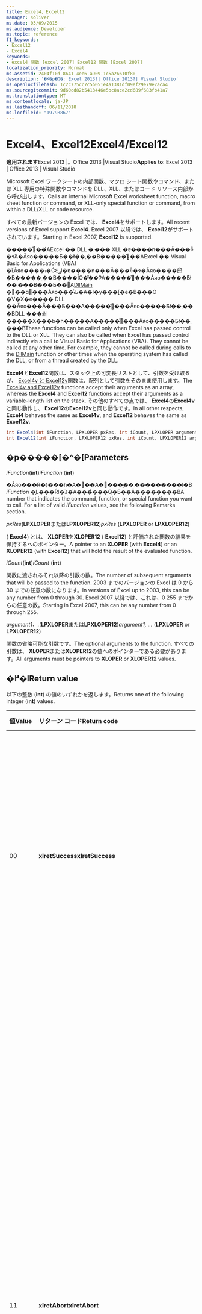 ```yaml
---
title: Excel4、Excel12
manager: soliver
ms.date: 03/09/2015
ms.audience: Developer
ms.topic: reference
f1_keywords:
- Excel12
- Excel4
keywords:
- excel4 関数 [excel 2007] Excel12 関数 [Excel 2007]
localization_priority: Normal
ms.assetid: 2404f10d-8641-4ee6-a909-1c5a26610f80
description: '�K�p�Ώ�: Excel 2013?| Office 2013?| Visual Studio'
ms.openlocfilehash: 1c2c775cc7c5b051e4a1381df09ef29e79e2aca4
ms.sourcegitcommit: 9d60cd82b5413446e5bc8ace2cd689f683fb41a7
ms.translationtype: MT
ms.contentlocale: ja-JP
ms.lasthandoff: 06/11/2018
ms.locfileid: "19798867"
---
```

# <a name="excel4excel12"></a><span data-ttu-id="737ae-104">Excel4、Excel12</span><span class="sxs-lookup"><span data-stu-id="737ae-104">Excel4/Excel12</span></span>

 <span data-ttu-id="737ae-105">**適用されます**Excel 2013 |。Office 2013 |Visual Studio</span><span class="sxs-lookup"><span data-stu-id="737ae-105">**Applies to**: Excel 2013 | Office 2013 | Visual Studio</span></span> 
  
<span data-ttu-id="737ae-106">Microsoft Excel ワークシートの内部関数、マクロ シート関数やコマンド、または XLL 専用の特殊関数やコマンドを DLL、XLL、またはコード リソース内部から呼び出します。</span><span class="sxs-lookup"><span data-stu-id="737ae-106">Calls an internal Microsoft Excel worksheet function, macro sheet function or command, or XLL-only special function or command, from within a DLL/XLL or code resource.</span></span>
  
<span data-ttu-id="737ae-107">すべての最新バージョンの Excel では、 **Excel4**をサポートします。</span><span class="sxs-lookup"><span data-stu-id="737ae-107">All recent versions of Excel support **Excel4**.</span></span> <span data-ttu-id="737ae-108">Excel 2007 以降では、 **Excel12**がサポートされています。</span><span class="sxs-lookup"><span data-stu-id="737ae-108">Starting in Excel 2007, **Excel12** is supported.</span></span> 
  
<span data-ttu-id="737ae-p102">�����̊֐��́AExcel �� DLL �܂��� XLL �ɐ����n���Ă���ꍇ�ɂ̂݁A�Ăяo�����Ƃ��ł��܂��B�����̊֐��́AExcel �� Visual Basic for Applications (VBA) �ւ̌Ăяo�����ĊԐړI�ɐ����n���Ă���ꍇ�ɂ�Ăяo����邱�Ƃ�����܂��B����ȊO�̎��ɁA�����̊֐���Ăяo�����Ƃ͂ł��܂���B���Ƃ��΁A[DllMain](http://msdn.microsoft.com/library/base.dllmain%28Office.15%29.aspx) �֐��ɑ΂���Ăяo���̊Ԃ�A�I�y���[�e�B���O �V�X�e���� DLL ��Ăяo���Ă���Ƃ���A�����̊֐���Ăяo�����Ƃ͂ł��܂���BDLL ���쐬�����X���b�h�����A�����̊֐���Ăяo�����Ƃ͂ł��܂���B</span><span class="sxs-lookup"><span data-stu-id="737ae-p102">These functions can be called only when Excel has passed control to the DLL or XLL. They can also be called when Excel has passed control indirectly via a call to Visual Basic for Applications (VBA). They cannot be called at any other time. For example, they cannot be called during calls to the [DllMain](http://msdn.microsoft.com/library/base.dllmain%28Office.15%29.aspx) function or other times when the operating system has called the DLL, or from a thread created by the DLL.</span></span> 
  
<span data-ttu-id="737ae-113">**Excel4**と**Excel12**関数は、スタック上の可変長リストとして、引数を受け取るが、 [Excel4v と Excel12v](excel4v-excel12v.md)関数は、配列として引数をそのまま使用します。</span><span class="sxs-lookup"><span data-stu-id="737ae-113">The [Excel4v and Excel12v](excel4v-excel12v.md) functions accept their arguments as an array, whereas the **Excel4** and **Excel12** functions accept their arguments as a variable-length list on the stack.</span></span> <span data-ttu-id="737ae-114">その他のすべての点では、 **Excel4**の**Excel4v**と同じ動作し、 **Excel12**の**Excel12v**と同じ動作です。</span><span class="sxs-lookup"><span data-stu-id="737ae-114">In all other respects, **Excel4** behaves the same as **Excel4v**, and **Excel12** behaves the same as **Excel12v**.</span></span>
  
```cs
int Excel4(int iFunction, LPXLOPER pxRes, int iCount, LPXLOPER argument1, ...);
int Excel12(int iFunction, LPXLOPER12 pxRes, int iCount, LPXLOPER12 argument1, ...);
```

## <a name="parameters"></a><span data-ttu-id="737ae-115">�p�����[�^�[</span><span class="sxs-lookup"><span data-stu-id="737ae-115">Parameters</span></span>

 <span data-ttu-id="737ae-116">_iFunction_(**int**)</span><span class="sxs-lookup"><span data-stu-id="737ae-116">_iFunction_ (**int**)</span></span>
  
<span data-ttu-id="737ae-p104">�Ăяo���R�}���h�A�֐��A�܂��͓���֐���������l�B _iFunction_ �̗L���Ȓl�̈ꗗ�́A���̉���Q�Ƃ��Ă��������B</span><span class="sxs-lookup"><span data-stu-id="737ae-p104">A number that indicates the command, function, or special function you want to call. For a list of valid  _iFunction_ values, see the following Remarks section.</span></span> 
  
 <span data-ttu-id="737ae-119">_pxRes_(**LPXLOPER**または**LPXLOPER12**)</span><span class="sxs-lookup"><span data-stu-id="737ae-119">_pxRes_ (**LPXLOPER** or **LPXLOPER12**)</span></span>
  
<span data-ttu-id="737ae-120">( **Excel4**) とは、 **XLOPER**を**XLOPER12** ( **Excel12**) と評価された関数の結果を保持するへのポインター。</span><span class="sxs-lookup"><span data-stu-id="737ae-120">A pointer to an **XLOPER** (with **Excel4**) or an **XLOPER12** (with **Excel12**) that will hold the result of the evaluated function.</span></span>
  
 <span data-ttu-id="737ae-121">_iCount_(**int**)</span><span class="sxs-lookup"><span data-stu-id="737ae-121">_iCount_ (**int**)</span></span>
  
<span data-ttu-id="737ae-122">関数に渡されるそれ以降の引数の数。</span><span class="sxs-lookup"><span data-stu-id="737ae-122">The number of subsequent arguments that will be passed to the function.</span></span> <span data-ttu-id="737ae-123">2003 までのバージョンの Excel は 0 から 30 までの任意の数になります。</span><span class="sxs-lookup"><span data-stu-id="737ae-123">In versions of Excel up to 2003, this can be any number from 0 through 30.</span></span> <span data-ttu-id="737ae-124">Excel 2007 以降では、これは、0 255 までからの任意の数。</span><span class="sxs-lookup"><span data-stu-id="737ae-124">Starting in Excel 2007, this can be any number from 0 through 255.</span></span>
  
 <span data-ttu-id="737ae-125">_argument1、._(**LPXLOPER**または**LPXLOPER12**)</span><span class="sxs-lookup"><span data-stu-id="737ae-125">_argument1, ..._ (**LPXLOPER** or **LPXLOPER12**)</span></span>
  
<span data-ttu-id="737ae-126">関数の省略可能な引数です。</span><span class="sxs-lookup"><span data-stu-id="737ae-126">The optional arguments to the function.</span></span> <span data-ttu-id="737ae-127">すべての引数は、 **XLOPER**または**XLOPER12**の値へのポインターである必要があります。</span><span class="sxs-lookup"><span data-stu-id="737ae-127">All arguments must be pointers to **XLOPER** or **XLOPER12** values.</span></span> 
  
## <a name="return-value"></a><span data-ttu-id="737ae-128">�߂�l</span><span class="sxs-lookup"><span data-stu-id="737ae-128">Return value</span></span>

<span data-ttu-id="737ae-129">以下の整数 (**int**) の値のいずれかを返します。</span><span class="sxs-lookup"><span data-stu-id="737ae-129">Returns one of the following integer (**int**) values.</span></span>
  
|<span data-ttu-id="737ae-130">**値**</span><span class="sxs-lookup"><span data-stu-id="737ae-130">**Value**</span></span>|<span data-ttu-id="737ae-131">**リターン コード**</span><span class="sxs-lookup"><span data-stu-id="737ae-131">**Return code**</span></span>|<span data-ttu-id="737ae-132">**説明**</span><span class="sxs-lookup"><span data-stu-id="737ae-132">**Description**</span></span>|
|:-----|:-----|:-----|
|<span data-ttu-id="737ae-133">0</span><span class="sxs-lookup"><span data-stu-id="737ae-133">0</span></span>  <br/> |<span data-ttu-id="737ae-134">**xlretSuccess**</span><span class="sxs-lookup"><span data-stu-id="737ae-134">**xlretSuccess**</span></span> <br/> |<span data-ttu-id="737ae-135">関数は正常に呼び出されます。</span><span class="sxs-lookup"><span data-stu-id="737ae-135">The function was called successfully.</span></span> <span data-ttu-id="737ae-136">関数が、Excel のエラー値を返さなかったことはありません。アウトを見つけるには、型と結果の_pxRes_パラメーターの値を表示する必要があります。</span><span class="sxs-lookup"><span data-stu-id="737ae-136">This does not mean that the function did not return an Excel error value; to find that out, you must look at the type and value of the resulting  _pxRes_ parameter.</span></span>  <br/> |
|<span data-ttu-id="737ae-137">1</span><span class="sxs-lookup"><span data-stu-id="737ae-137">1</span></span>  <br/> |<span data-ttu-id="737ae-138">**xlretAbort**</span><span class="sxs-lookup"><span data-stu-id="737ae-138">**xlretAbort**</span></span> <br/> |<span data-ttu-id="737ae-139">コマンドまたは関数が異常終了しました (内部アボート)。</span><span class="sxs-lookup"><span data-stu-id="737ae-139">The command or function was terminated abnormally (internal abort).</span></span> <span data-ttu-id="737ae-140">これは、XLM マクロ シートで**CLOSE**を呼び出すことによって自動的に閉じる場合、または Excel がメモリが不足している場合に発生します。</span><span class="sxs-lookup"><span data-stu-id="737ae-140">This can occur if an XLM macro sheet closes itself by calling **CLOSE**, or if Excel is out of memory.</span></span> <span data-ttu-id="737ae-141">Excel では、このエラーが返された場合、呼び出し元の関数は即座に終了する必要があります。</span><span class="sxs-lookup"><span data-stu-id="737ae-141">If Excel returns this error, the calling function must exit immediately.</span></span> <span data-ttu-id="737ae-142">DLL は、 **xlFree**を終了する前にのみ呼び出すことが許可されます。</span><span class="sxs-lookup"><span data-stu-id="737ae-142">The DLL is permitted to call **xlFree** only before exiting.</span></span> <span data-ttu-id="737ae-143">他のすべての c 言語の API 呼び出しは許可されていません。</span><span class="sxs-lookup"><span data-stu-id="737ae-143">All other calls to the C API are not permitted.</span></span> <span data-ttu-id="737ae-144">ユーザーは [**ファイル**] メニューの [**上書き保存**] コマンドを使用して対話的に作業を保存できます。</span><span class="sxs-lookup"><span data-stu-id="737ae-144">The user can save any work interactively by using the **Save** command on the **File** menu.</span></span>  <br/> |
|<span data-ttu-id="737ae-145">2</span><span class="sxs-lookup"><span data-stu-id="737ae-145">2</span></span>  <br/> |<span data-ttu-id="737ae-146">**xlretInvXlfn**</span><span class="sxs-lookup"><span data-stu-id="737ae-146">**xlretInvXlfn**</span></span> <br/> |<span data-ttu-id="737ae-p109">指定された関数の数が正しくありません。Xlcall.h ヘッダー ファイルの定数を使用している場合、実行中の Excel のバージョンでサポートされていない何かを呼び出さない限り、これが起こることはありません。</span><span class="sxs-lookup"><span data-stu-id="737ae-p109">An invalid function number was supplied. If you are using constants from the Xlcall.h header file, this should not occur unless you are calling something that is not supported in the version of Excel you are running.</span></span>  <br/> |
|<span data-ttu-id="737ae-149">4</span><span class="sxs-lookup"><span data-stu-id="737ae-149">4</span></span>  <br/> |<span data-ttu-id="737ae-150">**xlretInvCount**</span><span class="sxs-lookup"><span data-stu-id="737ae-150">**xlretInvCount**</span></span> <br/> |<span data-ttu-id="737ae-151">無効な数の引数が入力されました。</span><span class="sxs-lookup"><span data-stu-id="737ae-151">An invalid number of arguments was entered.</span></span> <span data-ttu-id="737ae-152">Excel 2003 までのバージョンでは、関数が受け取ることができます引数の最大数は 30 です。</span><span class="sxs-lookup"><span data-stu-id="737ae-152">In versions up to Excel 2003, the maximum number of arguments any function can take is 30.</span></span> <span data-ttu-id="737ae-153">Excel 2007 以降では、最大数は、255 です。</span><span class="sxs-lookup"><span data-stu-id="737ae-153">Starting in Excel 2007, the maximum number is 255.</span></span> <span data-ttu-id="737ae-154">いくつかは、引数の数が固定または最小値を必要があります。</span><span class="sxs-lookup"><span data-stu-id="737ae-154">Some require a fixed or minimum number of arguments.</span></span>  <br/> |
|<span data-ttu-id="737ae-155">8</span><span class="sxs-lookup"><span data-stu-id="737ae-155">8</span></span>  <br/> |<span data-ttu-id="737ae-156">**xlretInvXloper**</span><span class="sxs-lookup"><span data-stu-id="737ae-156">**xlretInvXloper**</span></span> <br/> |<span data-ttu-id="737ae-157">無効の**XLOPER**または**XLOPER12**は、関数に渡されたか、間違った型の引数が使用されました。</span><span class="sxs-lookup"><span data-stu-id="737ae-157">An invalid **XLOPER** or **XLOPER12** was passed to the function, or an argument of the wrong type was used.</span></span>  <br/> |
|<span data-ttu-id="737ae-158">16</span><span class="sxs-lookup"><span data-stu-id="737ae-158">16</span></span>  <br/> |<span data-ttu-id="737ae-159">**xlretStackOvfl**</span><span class="sxs-lookup"><span data-stu-id="737ae-159">**xlretStackOvfl**</span></span> <br/> |<span data-ttu-id="737ae-160">スタック オーバーフローが発生しました。</span><span class="sxs-lookup"><span data-stu-id="737ae-160">A stack overflow occurred.</span></span> <span data-ttu-id="737ae-161">**XlStack**を使用すると、スタック上の部屋の左側の量を監視できます。</span><span class="sxs-lookup"><span data-stu-id="737ae-161">Use **xlStack** to monitor the amount of room left on the stack.</span></span> <span data-ttu-id="737ae-162">可能な場合は、ローカル (自動) の非常に大きな配列とスタック上の構造体の割り当てを回避します。静的となってください。</span><span class="sxs-lookup"><span data-stu-id="737ae-162">Avoid allocating very large local (automatic) arrays and structures on the stack where possible; make them static.</span></span> <span data-ttu-id="737ae-163">(スタック オーバーフローが検出されることがなく発生する可能性に注意してください)。</span><span class="sxs-lookup"><span data-stu-id="737ae-163">(Note that a stack overflow might occur without being detected.)</span></span>  <br/> |
|<span data-ttu-id="737ae-164">32</span><span class="sxs-lookup"><span data-stu-id="737ae-164">32</span></span>  <br/> |<span data-ttu-id="737ae-165">**xlretFailed**</span><span class="sxs-lookup"><span data-stu-id="737ae-165">**xlretFailed**</span></span> <br/> |<span data-ttu-id="737ae-p112">コマンドと等価の関数が失敗しました。これは、[マクロ エラーの警告] ダイアログボックスを表示するマクロ コマンドと等価です。</span><span class="sxs-lookup"><span data-stu-id="737ae-p112">A command-equivalent function failed. This is equivalent to a macro command displaying the macro error alert dialog box.</span></span>  <br/> |
|<span data-ttu-id="737ae-168">64</span><span class="sxs-lookup"><span data-stu-id="737ae-168">64</span></span>  <br/> |<span data-ttu-id="737ae-169">**xlretUncalced**</span><span class="sxs-lookup"><span data-stu-id="737ae-169">**xlretUncalced**</span></span> <br/> |<span data-ttu-id="737ae-170">現在のセルの後に再計算することになる予定ですので、まだ計算されていないセルを逆参照しようとしました。</span><span class="sxs-lookup"><span data-stu-id="737ae-170">An attempt was made to dereference a cell that has not been calculated yet, because it is scheduled to be recalculated after the current cell.</span></span> <span data-ttu-id="737ae-171">この例では、DLL コントロールを Excel にすぐに返すか。</span><span class="sxs-lookup"><span data-stu-id="737ae-171">In this case, the DLL should return control to Excel immediately.</span></span> <span data-ttu-id="737ae-172">DLL は、 **xlFree**を終了する前にのみ呼び出すことが許可されます。</span><span class="sxs-lookup"><span data-stu-id="737ae-172">The DLL is permitted to call **xlFree** only before exiting.</span></span> <span data-ttu-id="737ae-173">他のすべての c 言語の API 呼び出しは許可されていません。</span><span class="sxs-lookup"><span data-stu-id="737ae-173">All other calls to the C API are not permitted.</span></span> <span data-ttu-id="737ae-174">先の詳細については関数およびできますが再計算されていない、 [Excel のコマンド、関数、および状態](excel-commands-functions-and-states.md)を表示するセルの値にアクセスできません。</span><span class="sxs-lookup"><span data-stu-id="737ae-174">For more information about which functions can and cannot access the values of cells that have not been recalculated, see [Excel Commands, Functions, and States](excel-commands-functions-and-states.md).</span></span>  <br/> |
|<span data-ttu-id="737ae-175">128</span><span class="sxs-lookup"><span data-stu-id="737ae-175">128</span></span>  <br/> |<span data-ttu-id="737ae-176">**xlretNotThreadSafe**</span><span class="sxs-lookup"><span data-stu-id="737ae-176">**xlretNotThreadSafe**</span></span> <br/> |<span data-ttu-id="737ae-177">ブックの再計算がマルチ スレッドで実行中に、スレッド セーフではない、あるいはスレッド セーフでない可能性がある関数を呼び出そうとしました。</span><span class="sxs-lookup"><span data-stu-id="737ae-177">An attempt was made to call a function that is not, or might not be, thread safe during a multithreaded recalculation of the workbook.</span></span>  <br/> <span data-ttu-id="737ae-178">Excel 2007 以降では、この値が返されると同様のスレッド セーフで XLL ワークシート関数の宣言内でのみです。</span><span class="sxs-lookup"><span data-stu-id="737ae-178">Starting in Excel 2007, this value is returned, and only within XLL worksheet functions declared as thread safe.</span></span>  <br/> |
|<span data-ttu-id="737ae-179">256</span><span class="sxs-lookup"><span data-stu-id="737ae-179">256</span></span>  <br/> |<span data-ttu-id="737ae-180">**xlRetInvAsynchronousContext**</span><span class="sxs-lookup"><span data-stu-id="737ae-180">**xlRetInvAsynchronousContext**</span></span> <br/> |<span data-ttu-id="737ae-181">非同期関数のハンドルが正しくありません。</span><span class="sxs-lookup"><span data-stu-id="737ae-181">The asynchronous function handle is invalid.</span></span>  <br/> <span data-ttu-id="737ae-182">この値は、Excel 2010 でのみ使用されます。</span><span class="sxs-lookup"><span data-stu-id="737ae-182">This value is used only by Excel 2010.</span></span>  <br/> |
|<span data-ttu-id="737ae-183">512</span><span class="sxs-lookup"><span data-stu-id="737ae-183">512</span></span>  <br/> |<span data-ttu-id="737ae-184">**xlRetNotClusterSafe**</span><span class="sxs-lookup"><span data-stu-id="737ae-184">**xlRetNotClusterSafe**</span></span> <br/> |<span data-ttu-id="737ae-185">クラスターでは、呼び出しはサポートされていません。</span><span class="sxs-lookup"><span data-stu-id="737ae-185">The call is not supported on clusters.</span></span>  <br/> <span data-ttu-id="737ae-186">この値は、Excel 2010 でのみ使用されます。</span><span class="sxs-lookup"><span data-stu-id="737ae-186">This value is used only by Excel 2010.</span></span>  <br/> |
   
## <a name="remarks"></a><span data-ttu-id="737ae-187">備考</span><span class="sxs-lookup"><span data-stu-id="737ae-187">Remarks</span></span>

### <a name="valid-ifunction-values"></a><span data-ttu-id="737ae-188">有効な iFunction の値</span><span class="sxs-lookup"><span data-stu-id="737ae-188">Valid iFunction values</span></span>

<span data-ttu-id="737ae-189">有効な**iFunction**の値は、 **xlf.** または**xlc.** Xlcall.h ヘッダー ファイルまたは特殊な関数を次のいずれかで定義されている定数のいずれかです。</span><span class="sxs-lookup"><span data-stu-id="737ae-189">Valid **iFunction** values are any of the **xlf...** or **xlc...** constants defined in the Xlcall.h header file or any of the following special functions.</span></span> 
  
|||||
|:-----|:-----|:-----|:-----|
|<span data-ttu-id="737ae-190">**xlAbort**</span><span class="sxs-lookup"><span data-stu-id="737ae-190">**xlAbort**</span></span> <br/> |<span data-ttu-id="737ae-191">**xlEnableXLMsgs**</span><span class="sxs-lookup"><span data-stu-id="737ae-191">**xlEnableXLMsgs**</span></span> <br/> |<span data-ttu-id="737ae-192">**xlGetInst**</span><span class="sxs-lookup"><span data-stu-id="737ae-192">**xlGetInst**</span></span> <br/> |<span data-ttu-id="737ae-193">**xlSheetNm**</span><span class="sxs-lookup"><span data-stu-id="737ae-193">**xlSheetNm**</span></span> <br/> |
|<span data-ttu-id="737ae-194">**xlCoerce**</span><span class="sxs-lookup"><span data-stu-id="737ae-194">**xlCoerce**</span></span> <br/> |<span data-ttu-id="737ae-195">**xlFree**</span><span class="sxs-lookup"><span data-stu-id="737ae-195">**xlFree**</span></span> <br/> |<span data-ttu-id="737ae-196">**xlGetName**</span><span class="sxs-lookup"><span data-stu-id="737ae-196">**xlGetName**</span></span> <br/> |<span data-ttu-id="737ae-197">**xlStack**</span><span class="sxs-lookup"><span data-stu-id="737ae-197">**xlStack**</span></span> <br/> |
|<span data-ttu-id="737ae-198">**xlDefineBinaryName**</span><span class="sxs-lookup"><span data-stu-id="737ae-198">**xlDefineBinaryName**</span></span> <br/> |<span data-ttu-id="737ae-199">**xlGetBinaryName**</span><span class="sxs-lookup"><span data-stu-id="737ae-199">**xlGetBinaryName**</span></span> <br/> |<span data-ttu-id="737ae-200">**xlSet**</span><span class="sxs-lookup"><span data-stu-id="737ae-200">**xlSet**</span></span> <br/> |<span data-ttu-id="737ae-201">**xlUDF**</span><span class="sxs-lookup"><span data-stu-id="737ae-201">**xlUDF**</span></span> <br/> |
|<span data-ttu-id="737ae-202">**xlDisableXLMsgs**</span><span class="sxs-lookup"><span data-stu-id="737ae-202">**xlDisableXLMsgs**</span></span> <br/> |<span data-ttu-id="737ae-203">**xlGetHwnd**</span><span class="sxs-lookup"><span data-stu-id="737ae-203">**xlGetHwnd**</span></span> <br/> |<span data-ttu-id="737ae-204">**xlSheetId**</span><span class="sxs-lookup"><span data-stu-id="737ae-204">**xlSheetId**</span></span> <br/> ||
   
### <a name="different-types-of-functions"></a><span data-ttu-id="737ae-205">関数のさまざまな種類</span><span class="sxs-lookup"><span data-stu-id="737ae-205">Different Types of Functions</span></span>

 <span data-ttu-id="737ae-206">**Excel4**と**Excel12**関数の 3 つのクラスを区別します。</span><span class="sxs-lookup"><span data-stu-id="737ae-206">**Excel4** and **Excel12** distinguish among three classes of functions.</span></span> <span data-ttu-id="737ae-207">関数は、Excel が、DLL を呼び出す場合があります、3 つの状態によって分類されます。</span><span class="sxs-lookup"><span data-stu-id="737ae-207">The functions are classified according to the three states in which Excel might call the DLL.</span></span> 
  
- <span data-ttu-id="737ae-208">クラス 1 は、DLL が再計算の結果としてワークシートから呼び出された場合に適用されます。 </span><span class="sxs-lookup"><span data-stu-id="737ae-208">Class 1 applies when the DLL is called from a worksheet as a result of recalculation.</span></span> 
    
- <span data-ttu-id="737ae-209">クラス 2 は、DLL が関数マクロ内部から呼び出された場合、またはタイプ テキストで番号記号 (#) を付けて登録されたワークシートから呼び出された場合に適用されます。</span><span class="sxs-lookup"><span data-stu-id="737ae-209">Class 2 applies when the DLL is called from within a function macro or from a worksheet where it was registered with a number sign (#) in the type text.</span></span>
    
- <span data-ttu-id="737ae-210">クラス 3 では、DLL がオブジェクト、マクロ、メニューのツールバー、ショートカット キー、 **ExecuteExcel4Macro**メソッド、または**ツール/マクロ/実行**] コマンドから呼び出されたときに適用されます。</span><span class="sxs-lookup"><span data-stu-id="737ae-210">Class 3 applies when a DLL is called from an object, macro, menu, toolbar, shortcut key, **ExecuteExcel4Macro** method, or the **Tools/Macro/Run** command.</span></span> <span data-ttu-id="737ae-211">詳細については、 [Excel のコマンド、関数、および状態](excel-commands-functions-and-states.md)を参照してください。</span><span class="sxs-lookup"><span data-stu-id="737ae-211">For more information, see [Excel Commands, Functions, and States](excel-commands-functions-and-states.md).</span></span>
    
<span data-ttu-id="737ae-212">次の表は、各クラスでどの関数が有効かを示しています。</span><span class="sxs-lookup"><span data-stu-id="737ae-212">The following table shows what functions are valid in each class.</span></span>
  
|<span data-ttu-id="737ae-213">**クラス 1**</span><span class="sxs-lookup"><span data-stu-id="737ae-213">**Class 1**</span></span>|<span data-ttu-id="737ae-214">**クラス 2**</span><span class="sxs-lookup"><span data-stu-id="737ae-214">**Class 2**</span></span>|<span data-ttu-id="737ae-215">**クラス 3**</span><span class="sxs-lookup"><span data-stu-id="737ae-215">**Class 3**</span></span>|
|:-----|:-----|:-----|
|<span data-ttu-id="737ae-216">任意のワークシート関数</span><span class="sxs-lookup"><span data-stu-id="737ae-216">Any worksheet function</span></span>  <br/> <span data-ttu-id="737ae-217">**XlSet**を除く任意の xll ファイル専用の**xl.** 関数です。</span><span class="sxs-lookup"><span data-stu-id="737ae-217">Any XLL-only **xl...** function except **xlSet**.</span></span>  <br/> <span data-ttu-id="737ae-218">**xlfCaller**</span><span class="sxs-lookup"><span data-stu-id="737ae-218">**xlfCaller**</span></span> <br/> |<span data-ttu-id="737ae-219">任意のワークシート関数</span><span class="sxs-lookup"><span data-stu-id="737ae-219">Any worksheet function</span></span>  <br/> <span data-ttu-id="737ae-220">**XlSet**を除くすべての**xl.** 関数です。</span><span class="sxs-lookup"><span data-stu-id="737ae-220">Any **xl...** function except **xlSet**.</span></span>  <br/> <span data-ttu-id="737ae-221">マクロ シート機能、 **xlfCaller**を含む値を返しますが、ワークスペースに影響する操作、または開いているブックを実行しません。</span><span class="sxs-lookup"><span data-stu-id="737ae-221">Macro sheet functions, including **xlfCaller**, that return a value but perform no action that affects the workspace or any open workbook.</span></span>  <br/> |<span data-ttu-id="737ae-222">**XlSet**と同じコマンド ・関数を含む関数、です。</span><span class="sxs-lookup"><span data-stu-id="737ae-222">Any function, including **xlSet** and command-equivalent functions.</span></span>  <br/> |
   
### <a name="displaying-the-dialog-box-for-a-command-equivalent-function"></a><span data-ttu-id="737ae-223">コマンドと等価の関数のダイアログ ボックスの表示</span><span class="sxs-lookup"><span data-stu-id="737ae-223">Displaying the Dialog Box for a Command-Equivalent Function</span></span>

<span data-ttu-id="737ae-224">コマンドに相当する関数に、関連付けられたダイアログ ボックスがある場合は、 **iFunction**で**xlPrompt**ビットを設定できます。</span><span class="sxs-lookup"><span data-stu-id="737ae-224">If a command-equivalent function has an associated dialog box, you can set the **xlPrompt** bit in **iFunction**.</span></span> <span data-ttu-id="737ae-225">つまり、あるコマンドを実行する前に適切なダイアログ ボックスが表示されます。</span><span class="sxs-lookup"><span data-stu-id="737ae-225">This means that Excel displays the appropriate dialog box before carrying out the command.</span></span>
  
### <a name="writing-international-dlls"></a><span data-ttu-id="737ae-226">International DLL の作成</span><span class="sxs-lookup"><span data-stu-id="737ae-226">Writing International DLLs</span></span>

<span data-ttu-id="737ae-227">**IFunction**に**xlIntl**ビットを設定すると、関数やコマンドが実行、インターナショナル マクロ シートから呼び出されているされた場合と同様です。</span><span class="sxs-lookup"><span data-stu-id="737ae-227">If you set the **xlIntl** bit in **iFunction**, the function or command is carried out as if it were being called from an International Macro Sheet.</span></span> <span data-ttu-id="737ae-228">つまり、コマンドと動作を米国のバージョンの Excel では、国際 (ローカライズされた) バージョンで実行されている場合でも。</span><span class="sxs-lookup"><span data-stu-id="737ae-228">This means that the command behaves as it would on the U.S. version of Excel, even if it is running on an international (localized) version.</span></span>
  
### <a name="xlretuncalced-or-xlretabort"></a><span data-ttu-id="737ae-229">xlretUncalced または xlretAbort</span><span class="sxs-lookup"><span data-stu-id="737ae-229">xlretUncalced or xlretAbort</span></span>

<span data-ttu-id="737ae-230">、これらの戻り値のいずれかを受信した後、DLL する必要がありますをクリーンアップし、すぐにコントロールを Excel に返します。</span><span class="sxs-lookup"><span data-stu-id="737ae-230">After receiving one of these return values, your DLL must clean up and return control to Excel immediately.</span></span> <span data-ttu-id="737ae-231">これらの戻り値のいずれかを受信した後は、 **xlFree**を除いて、C API を使用して Excel にコールバックが無効になります。</span><span class="sxs-lookup"><span data-stu-id="737ae-231">Callbacks into Excel via the C API, except **xlFree**, are disabled after receiving one of these return values.</span></span>
  
## <a name="example"></a><span data-ttu-id="737ae-232">例</span><span class="sxs-lookup"><span data-stu-id="737ae-232">Example</span></span>

<span data-ttu-id="737ae-233">次の例では、 **Excel12**関数を使用して、呼び出し元のセルを選択します。</span><span class="sxs-lookup"><span data-stu-id="737ae-233">The following example uses the **Excel12** function to select the cell from which it was called.</span></span> 
  
<span data-ttu-id="737ae-234">このコード例は、SDK がインストールされている次の場所に、Excel 2010 XLL SDK で提供されている大きな例の一部です。</span><span class="sxs-lookup"><span data-stu-id="737ae-234">This code example is part of a larger example provided in the Excel 2010 XLL SDK, at the following location where you installed the SDK:</span></span>
  
<span data-ttu-id="737ae-235">\Samples\Example\Example.c。</span><span class="sxs-lookup"><span data-stu-id="737ae-235">\Samples\Example\Example.c.</span></span>
  
> [!NOTE]
> <span data-ttu-id="737ae-236">この関数は、コマンド マクロ (xlcSelect) を呼び出し、それゆえに、それが XLM マクロ シートから呼び出された場合にのみ動作します。</span><span class="sxs-lookup"><span data-stu-id="737ae-236">This function calls a command macro (xlcSelect) and, therefore, works only if it is called from an XLM macro sheet.</span></span> 
  
```cs
short WINAPI Excel12Example(void)
{
    XLOPER12 xRes;
    Excel12(xlfCaller, &xRes, 0);
    Excel12(xlcSelect, 0, 1, (LPXLOPER12)&xRes);
    Excel12(xlFree, 0, 1, (LPXLOPER12)&xRes);
    return 1;
}
```

## <a name="see-also"></a><span data-ttu-id="737ae-237">関連項目</span><span class="sxs-lookup"><span data-stu-id="737ae-237">See also</span></span>



[<span data-ttu-id="737ae-238">Excel4v/Excel12v</span><span class="sxs-lookup"><span data-stu-id="737ae-238">Excel4v/Excel12v</span></span>](excel4v-excel12v.md)

